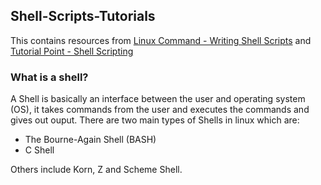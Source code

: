 ## Shell-Scripts-Tutorials
This contains resources from [Linux Command - Writing Shell Scripts](https://linuxcommand.org/lc3_writing_shell_scripts.php) and [Tutorial Point - Shell Scripting ](https://www.tutorialspoint.com/unix/shell_scripting.htm) 

### What is a shell? 
A Shell is basically an interface between the user and operating system (OS), it takes commands from the user and executes the commands and gives out ouput.
There are two main types of Shells in linux which are:

* The Bourne-Again Shell (BASH)
* C Shell 

Others include Korn, Z and Scheme Shell.
